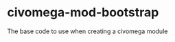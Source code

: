civomega-mod-bootstrap
======================

The base code to use when creating a civomega module
